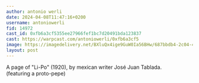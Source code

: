 ```yaml
---
author: antonio werli
date: 2024-04-08T11:47:16+0200
username: antoniowerli
fid: 14972
cast_id: 0xfb6a3cf5355ee27966fef1bc7d20491bda123837
cast: https://warpcast.com/antoniowerli/0xfb6a3cf5
image: https://imagedelivery.net/BXluQx4ige9GuW0Ia56BHw/687bbdb4-2c04-4add-4d64-010f64750d00/original
layout: post
---
```

A page of "Li-Po" (1920), by mexican writer José Juan Tablada.  
(featuring a proto-pepe)  

<img src='https://imagedelivery.net/BXluQx4ige9GuW0Ia56BHw/687bbdb4-2c04-4add-4d64-010f64750d00/original' alt='' referrerpolicy='no-referrer'/>